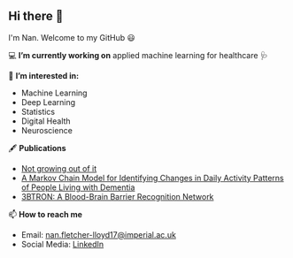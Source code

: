 ## Hi there 👋 

I'm Nan. Welcome to my GitHub 😃

💻 **I’m currently working on** applied machine learning for healthcare 🩺  

📖 **I’m interested in:**

- Machine Learning
- Deep Learning
- Statistics
- Digital Health
- Neuroscience

🖋 **Publications**

- [Not growing out of it](https://github.com/NVFL/NVFL/blob/main/Not%20growing%20out%20of%20it.pdf)
- [A Markov Chain Model for Identifying Changes in Daily Activity Patterns of People Living with Dementia](https://ieeexplore.ieee.org/document/10171194)
- [3BTRON: A Blood-Brain Barrier Recognition Network](https://www.nature.com/articles/s42003-025-08453-6)

📫 **How to reach me**

- Email: nan.fletcher-lloyd17@imperial.ac.uk 
- Social Media: [LinkedIn](https://www.linkedin.com/in/nan-fletcher-lloyd)
